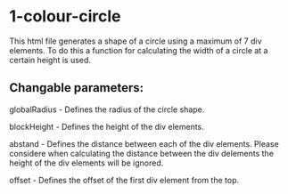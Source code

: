 # 1-colour-circle

This html file generates a shape of a circle using a maximum of 7 div elements.
To do this a function for calculating the width of a circle at a certain height is used.

## Changable parameters:

globalRadius - Defines the radius of the circle shape.

blockHeight - Defines the height of the div elements.

abstand - Defines the distance between each of the div elements. Please considere when calculating the distance between the div delements the height of the div elements will be ignored.

offset - Defines the offset of the first div element from the top.